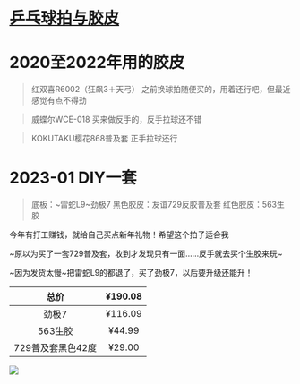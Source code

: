 # [乒乓球拍与胶皮](https://github.com/noteMay/blog/issues/34)

# 2020至2022年用的胶皮

> 红双喜R6002（狂飙3＋天弓）
之前换球拍随便买的，用着还行吧，但最近感觉有点不得劲

> 威蝶尔WCE-018
买来做反手的，反手拉球还不错

> KOKUTAKU樱花868普及套
正手拉球还行

# 2023-01 DIY一套

> 底板：~雷蛇L9~劲极7
黑色胶皮：友谊729反胶普及套
红色胶皮：563生胶

今年有打工赚钱，就给自己买点新年礼物！希望这个拍子适合我

~原以为买了一套729普及套，收到才发现只有一面……反手就去买个生胶来玩~

~因为发货太慢~把雷蛇L9的都退了，买了劲极7，以后要升级还能升！

|总价|¥190.08|
|:---:|:---:|
|劲极7|¥116.09|
|563生胶|¥44.99|
|729普及套黑色42度|¥29.00|

![](https://9852.ru/images/2023/01/24/20230124214636.png)